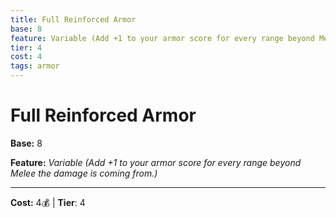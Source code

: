 ```yaml
---
title: Full Reinforced Armor
base: 8
feature: Variable (Add +1 to your armor score for every range beyond Melee the damage is coming from.)
tier: 4
cost: 4
tags: armor
---
```

# Full Reinforced Armor

**Base:** 8

**Feature:** _Variable (Add +1 to your armor score for every range beyond Melee the damage is coming from.)_

___
**Cost:** 4💰 | **Tier**: 4
